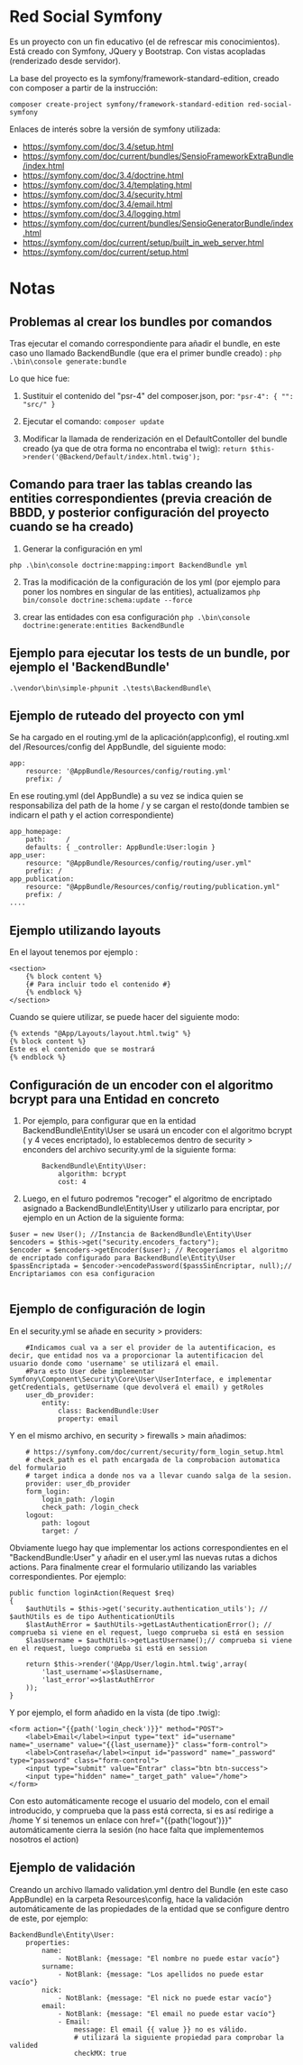 # Red Social Symfony


Es un proyecto con un fin educativo (el de refrescar mis conocimientos). Está creado con Symfony, JQuery y Bootstrap. Con vistas acopladas (renderizado desde servidor).

La base del proyecto es la symfony/framework-standard-edition, creado con composer a partir de la instrucción: 

`composer create-project symfony/framework-standard-edition red-social-symfony`

Enlaces de interés sobre la versión de symfony utilizada:

- https://symfony.com/doc/3.4/setup.html
- https://symfony.com/doc/current/bundles/SensioFrameworkExtraBundle/index.html
- https://symfony.com/doc/3.4/doctrine.html
- https://symfony.com/doc/3.4/templating.html
- https://symfony.com/doc/3.4/security.html
- https://symfony.com/doc/3.4/email.html
- https://symfony.com/doc/3.4/logging.html
- https://symfony.com/doc/current/bundles/SensioGeneratorBundle/index.html
- https://symfony.com/doc/current/setup/built_in_web_server.html
- https://symfony.com/doc/current/setup.html

# Notas

## Problemas al crear los bundles por comandos
Tras ejecutar el comando correspondiente para añadir el bundle, en este caso uno llamado BackendBundle (que era el primer bundle creado) :
`php .\bin\console generate:bundle`

Lo que hice fue:
1. Sustituir el contenido del "psr-4" del composer.json, por:
`"psr-4": {
            "": "src/"
        }`

2. Ejecutar el comando: 
`composer update`

3. Modificar la llamada de renderización en el DefaultContoller del bundle creado (ya que de otra forma no encontraba el twig):
`return $this->render('@Backend/Default/index.html.twig');`

## Comando para traer las tablas creando las entities correspondientes (previa creación de BBDD, y posterior configuración del proyecto cuando se ha creado)

1. Generar la configuración en yml

`php .\bin\console doctrine:mapping:import BackendBundle yml`

2. Tras la modificación de la configuración de los yml (por ejemplo para poner los nombres en singular de las entities), actualizamos 
`php bin/console doctrine:schema:update --force`

3.  crear las entidades con esa configuración
`php .\bin\console doctrine:generate:entities BackendBundle`

## Ejemplo para ejecutar los tests de un bundle, por ejemplo el 'BackendBundle'
`.\vendor\bin\simple-phpunit .\tests\BackendBundle\`

## Ejemplo de ruteado del proyecto con yml

Se ha cargado en el routing.yml de la aplicación(app\config), el routing.xml del /Resources/config del AppBundle, del siguiente modo:
```
app:
    resource: '@AppBundle/Resources/config/routing.yml'
    prefix: /
```

En ese routing.yml (del AppBundle) a su vez  se indica quien se responsabiliza del path de la home / y se cargan el resto(donde tambien se indicarn el path y el action correspondiente)

```
app_homepage:
    path:     /
    defaults: { _controller: AppBundle:User:login }
app_user:
    resource: "@AppBundle/Resources/config/routing/user.yml"
    prefix: /
app_publication:
    resource: "@AppBundle/Resources/config/routing/publication.yml"
    prefix: /
....
```

## Ejemplo utilizando layouts

En el layout tenemos por ejemplo :
```
<section>
    {% block content %}
    {# Para incluir todo el contenido #}
    {% endblock %}
</section>
```

Cuando se quiere utilizar, se puede hacer del siguiente modo:
```
{% extends "@App/Layouts/layout.html.twig" %}
{% block content %}
Este es el contenido que se mostrará
{% endblock %}
```

## Configuración de un encoder con el algoritmo bcrypt para una Entidad en concreto

1. Por ejemplo, para configurar que en la entidad BackendBundle\Entity\User se usará un encoder con el algoritmo bcrypt ( y 4 veces encriptado), lo establecemos dentro de security > enconders del archivo security.yml de la siguiente forma:
```
        BackendBundle\Entity\User:
            algorithm: bcrypt
            cost: 4 
```
2. Luego, en el futuro podremos "recoger" el algoritmo de encriptado asignado a BackendBundle\Entity\User y utilizarlo para encriptar, por ejemplo en un Action de la siguiente forma:
```
$user = new User(); //Instancia de BackendBundle\Entity\User
$encoders = $this->get("security.encoders_factory");
$encoder = $encoders->getEncoder($user); // Recogeríamos el algoritmo de encriptado configurado para BackendBundle\Entity\User
$passEncriptada = $encoder->encodePassword($passSinEncriptar, null);// Encriptariamos con esa configuracion
      
```

## Ejemplo de configuración de login

En el security.yml se añade en security > providers:
```
    #Indicamos cual va a ser el provider de la autentificacion, es decir, que entidad nos va a proporcionar la autentificacion del usuario donde como 'username' se utilizará el email. 
    #Para esto User debe implementar Symfony\Component\Security\Core\User\UserInterface, e implementar  getCredentials, getUsername (que devolverá el email) y getRoles
    user_db_provider:
        entity:
            class: BackendBundle:User
            property: email
```

Y en el mismo archivo, en security > firewalls > main añadimos:
```
    # https://symfony.com/doc/current/security/form_login_setup.html
    # check_path es el path encargada de la comprobacion automatica del formulario
    # target indica a donde nos va a llevar cuando salga de la sesion.
    provider: user_db_provider
    form_login:
        login_path: /login
        check_path: /login_check
    logout:
        path: logout
        target: /
```

Obviamente luego hay que implementar los actions correspondientes en el "BackendBundle:User" y  añadir en el user.yml las nuevas rutas a dichos actions. Para finalmente crear el formulario utilizando las variables correspondientes.
Por ejemplo:
```
public function loginAction(Request $req)
{
    $authUtils = $this->get('security.authentication_utils'); // $authUtils es de tipo AuthenticationUtils
    $lastAuthError = $authUtils->getLastAuthenticationError(); // comprueba si viene en el request, luego comprueba si está en session
    $lasUsername = $authUtils->getLastUsername();// comprueba si viene en el request, luego comprueba si está en session
    
    return $this->render('@App/User/login.html.twig',array(
        'last_username'=>$lasUsername,
        'last_error'=>$lastAuthError
    ));
}
```
Y por ejemplo, el form añadido en la vista (de tipo .twig):
```
<form action="{{path('login_check')}}" method="POST">
    <label>Email</label><input type="text" id="username" name="_username" value="{{last_username}}" class="form-control">
    <label>Contraseña</label><input id="password" name="_password" type="password" class="form-control">
    <input type="submit" value="Entrar" class="btn btn-success">
    <input type="hidden" name="_target_path" value="/home">
</form>
```
Con esto automáticamente recoge el usuario del modelo, con el email introducido, y comprueba que la pass está correcta, si es así redirige a /home
Y si tenemos un enlace con href="{{path('logout')}}" automáticamente cierra la sesión (no hace falta que implementemos nosotros el action)

## Ejemplo de validación

Creando un archivo llamado validation.yml dentro del Bundle (en este caso AppBundle) en la carpeta Resources\config\, hace la validación automáticamente de las propiedades de la entidad que se configure dentro de este, por ejemplo:
```
BackendBundle\Entity\User:
    properties: 
        name: 
            - NotBlank: {message: "El nombre no puede estar vacío"}
        surname: 
            - NotBlank: {message: "Los apellidos no puede estar vacío"}
        nick: 
            - NotBlank: {message: "El nick no puede estar vacío"}
        email: 
            - NotBlank: {message: "El email no puede estar vacío"}
            - Email: 
                message: El email {{ value }} no es válido.
                # utilizará la siguiente propiedad para comprobar la valided
                checkMX: true
```
